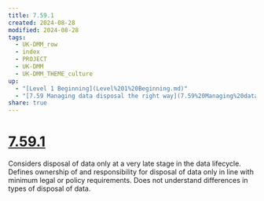 ```yaml
---
title: 7.59.1
created: 2024-08-28
modified: 2024-08-28
tags:
  - UK-DMM_row
  - index
  - PROJECT
  - UK-DMM
  - UK-DMM_THEME_culture
up:
  - "[Level 1 Beginning](Level%201%20Beginning.md)"
  - "[7.59 Managing data disposal the right way](7.59%20Managing%20data%20disposal%20the%20right%20way.md)"
share: true
---
```

# [7.59.1](7.59.1.md)

Considers disposal of data only at a very late stage in the data lifecycle. Defines ownership of and responsibility for disposal of data only in line with minimum legal or policy requirements. Does not understand differences in types of disposal of data.
